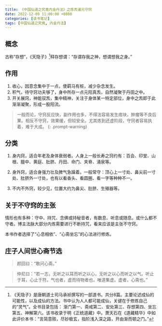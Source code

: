 ```yaml
---
title: 《中国仙道之究竟内金丹法》之炼炁诸元守窍
date: 2022-12-09 11:00:00 +0800
categories: [读书笔记]
tags: [中国仙道之究竟, 内金丹法]
---
```


## 概念

古称“存想”，《天隐子》[^tyz]释存想谓：“存谓存我之神，想谓想我之身。”

## 作用

1. 收心，因意念集中于一点，使羁马有桩，减少杂念发生。
2. 积气，待守窍功夫够了，身中所存一点元阳真炁，自然凝聚于丹田之中。
3. 开关展窍，神能驭炁，集中精神，关注于身体某一特定部位，身中之炁即于此渐渐凝聚，形成一股阳流。

> 一般而论，守窍反应快，副作用也多，不得法容易发生痞块，肿瘤等不良后果。相反不守窍，效果缓，但较安全。尤其炼到还虚阶段，守窍者容易执着，难于大成。
{: .prompt-warning}

## 分类

1. 身内窍，适合年老及身体衰弱者。人身上一般长寿之窍约有：百会、印堂、山根、膻中、黄庭、肚脐、丹田、命门、夹脊、涌泉等。

2. 身外窍，适合身强力壮及脾气急躁着。一般常守：顶心上一寸处、鼻尖前一寸处、肚脐外一寸处，也有以看香头、看圆圈、看一字等种种不一。

3. 不内不外窍，较少见，位置大约为鼻尖、肚脐、生殖器等。

## 关于不守窍的主张

情形也有多种：守中、持咒、念佛或持秘音者，有数息、听息或随息。或什么都不守者。博主法脉大部分内炼需要进行不断持咒，看来应该是主张不守窍。

本书作者选择了“心息相依”、“心斋坐忘”的心法进行修炼。

## 庄子人间世心斋节选

> 颜回曰：“敢问心斋。”

> 仲尼曰：“若一志，无听之以耳而听之以心，无听之以心而听之以气。听止于耳，心止于符。气也者，虚而待物者也，唯道集虚。虚者，心斋也。”

[^tyz]: 《天隐子》是唐朝道士司马承祯撰写的一部道书。共分8篇。主要论述成仙的可能性，以及成仙的方法。书中认为人人都可能成仙，关键在于修炼自己的“灵气”。全书目录包括： 渐门第一、斋戒第二、安处第三、存想第四、坐忘第五、神解第六。该书收录于明《正统道藏》中。萧天石在《道藏精华》中如此评价本书：“言简意赅，尽妙极玄，指阶浅入深之路，开由渐而顿之门。”